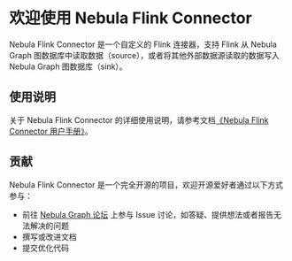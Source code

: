 # 欢迎使用 Nebula Flink Connector

Nebula Flink Connector 是一个自定义的 Flink 连接器，支持 Flink 从 Nebula Graph 图数据库中读取数据（source），或者将其他外部数据源读取的数据写入 Nebula Graph 图数据库（sink）。

## 使用说明

关于 Nebula Flink Connector 的详细使用说明，请参考文档[《Nebula Flink Connector 用户手册》](https://docs.nebula-graph.com.cn/1.2.1/nebula-flink/nf-ug-what-is-flink-connector/ "点击前往 Nebula Graph 网站")。

## 贡献

Nebula Flink Connector 是一个完全开源的项目，欢迎开源爱好者通过以下方式参与：

- 前往 [Nebula Graph 论坛](https://discuss.nebula-graph.com.cn/ "点击前往“Nebula Graph 论坛") 上参与 Issue 讨论，如答疑、提供想法或者报告无法解决的问题
- 撰写或改进文档
- 提交优化代码
